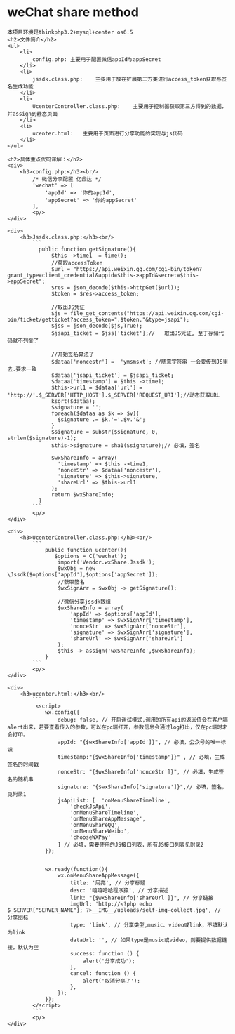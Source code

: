 <h1>weChat share method</h1>

	本项目环境是thinkphp3.2+mysql+center os6.5
	<h2>文件简介</h2>
	<ul>
		<li>
			config.php:	主要用于配置微信appId与appSecret
		</li>
		<li>
			jssdk.class.php:	主要用于放在扩展第三方类进行access_token获取与签名生成功能
		</li>
		<li>
			UcenterController.class.php:	主要用于控制器获取第三方得到的数据，并assign到静态页面
		</li>
		<li>
			ucenter.html:	主要用于页面进行分享功能的实现与js代码
		</li>
	</ul>

	<h2>具体重点代码详解：</h2>
	<div>
		<h3>config.php:</h3><br/>
		    /* 微信分享配置 亿鼎达 */
		    'wechat' => [
		        'appId' => '你的appId',
		        'appSecret' => '你的appSecret'
		    ],
		    <p/>
	</div>

	<div>
		<h3>Jssdk.class.php:</h3><br/>
		    ```
			  public function getSignature(){
			      $this ->time1  = time();
			      //获取accessToken
			      $url = "https://api.weixin.qq.com/cgi-bin/token?grant_type=client_credential&appid=$this->appId&secret=$this->appSecret";
			      $res = json_decode($this->httpGet($url));
			      $token = $res->access_token;

			      //取出JS凭证
			      $js = file_get_contents("https://api.weixin.qq.com/cgi-bin/ticket/getticket?access_token=".$token."&type=jsapi");
			      $jss = json_decode($js,True);
			      $jsapi_ticket = $jss['ticket'];//   取出JS凭证, 至于存储代码就不列举了

			      //开始签名算法了
			      $dataa['noncestr'] =  'ymsmsxt'; //随意字符串 一会要传到JS里去.要求一致
			      $dataa['jsapi_ticket'] = $jsapi_ticket;
			      $dataa['timestamp'] = $this ->time1;
			      $this->url1 = $dataa['url'] = 'http://'.$_SERVER['HTTP_HOST'].$_SERVER['REQUEST_URI'];//动态获取URL
			      ksort($dataa);
			      $signature = '';
			      foreach($dataa as $k => $v){
			        $signature .= $k.'='.$v.'&';
			      }
			      $signature = substr($signature, 0, strlen($signature)-1);
			      $this->signature = sha1($signature);// 必填，签名

			      $wxShareInfo = array(
			        'timestamp' => $this ->time1,
			        'nonceStr' => $dataa['noncestr'],
			        'signature' => $this->signature,
			        'shareUrl' => $this->url1
			      );
			      return $wxShareInfo;
			  }
		    ```
		    <p/>
	</div>

	<div>
		<h3>UcenterController.class.php:</h3><br/>
		    ```
		        public function ucenter(){
			       $options = C('wechat');
			        import('Vendor.wxShare.Jssdk');
			        $wxObj = new \Jssdk($options['appId'],$options['appSecret']);
			        //获取签名
			        $wxSignArr = $wxObj -> getSignature();

			        //微信分享jssdk数组
			        $wxShareInfo = array(
			            'appId' => $options['appId'],
			            'timestamp' => $wxSignArr['timestamp'],
			            'nonceStr' => $wxSignArr['nonceStr'],
			            'signature' => $wxSignArr['signature'],
			            'shareUrl' => $wxSignArr['shareUrl']
			        );
			        $this -> assign('wxShareInfo',$wxShareInfo);
			    }
		    ```
		    <p/>
	</div>

	<div>
		<h3>ucenter.html:</h3><br/>
		    ```
		     <script>
			    wx.config({
			        debug: false, // 开启调试模式,调用的所有api的返回值会在客户端alert出来，若要查看传入的参数，可以在pc端打开，参数信息会通过log打出，仅在pc端时才会打印。
			        appId: "{$wxShareInfo['appId']}", // 必填，公众号的唯一标识
			        timestamp:"{$wxShareInfo['timestamp']}" , // 必填，生成签名的时间戳
			        nonceStr: "{$wxShareInfo['nonceStr']}", // 必填，生成签名的随机串
			        signature: "{$wxShareInfo['signature']}",// 必填，签名，见附录1
			        jsApiList: [  'onMenuShareTimeline',
			            'checkJsApi',
			            'onMenuShareTimeline',
			            'onMenuShareAppMessage',
			            'onMenuShareQQ',
			            'onMenuShareWeibo',
			            'chooseWXPay'
			        ] // 必填，需要使用的JS接口列表，所有JS接口列表见附录2
			    });


			    wx.ready(function(){
			        wx.onMenuShareAppMessage({
			            title: '周亮', // 分享标题
			            desc: '嘻嘻哈哈程序猿', // 分享描述
			            link: "{$wxShareInfo['shareUrl']}", // 分享链接
			            imgUrl: 'http://<?php echo $_SERVER["SERVER_NAME"]; ?>__IMG__/uploads/self-img-collect.jpg', // 分享图标
			            type: 'link', // 分享类型,music、video或link，不填默认为link
			            dataUrl: '', // 如果type是music或video，则要提供数据链接，默认为空
			            success: function () {
			                alert('分享成功');
			            },
			            cancel: function () {
			                alert('取消分享了');
			            },
			        });
			    });
			</script>
		    ```
		    <p/>
	</div>

